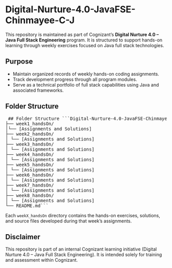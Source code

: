 # Digital-Nurture-4.0-JavaFSE-Chinmayee-C-J

This repository is maintained as part of Cognizant’s **Digital Nurture 4.0 – Java Full Stack Engineering** program. It is structured to support hands-on learning through weekly exercises focused on Java full stack technologies.

## Purpose

- Maintain organized records of weekly hands-on coding assignments.
- Track development progress through all program modules.
- Serve as a technical portfolio of full stack capabilities using Java and associated frameworks.

## Folder Structure

<pre> ## Folder Structure ```Digital-Nurture-4.0-JavaFSE-Chinmayee-C-J/
├── week1_handsOn/
│└── [Assignments and Solutions]
├── week2_handsOn/
│ └── [Assignments and Solutions]
├── week3_handsOn/
│ └── [Assignments and Solutions]
├── week4_handsOn/
│ └── [Assignments and Solutions]
├── week5_handsOn/
│ └── [Assignments and Solutions]
├── week6_handsOn/
│ └── [Assignments and Solutions]
├── week7_handsOn/
│ └── [Assignments and Solutions]
├── week8_handsOn/
│ └── [Assignments and Solutions]
└── README.md``` </pre>

Each `weekX_handsOn` directory contains the hands-on exercises, solutions, and source files developed during that week’s assignments.

## Disclaimer

This repository is part of an internal Cognizant learning initiative (Digital Nurture 4.0 – Java Full Stack Engineering). It is intended solely for training and assessment within Cognizant.
